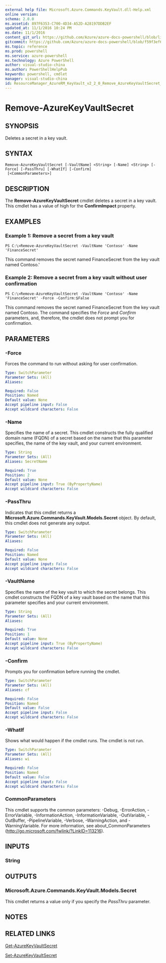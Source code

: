 ```yaml
---
external help file: Microsoft.Azure.Commands.KeyVault.dll-Help.xml
online version: 
schema: 2.0.0
ms.assetid: 897F6353-C700-4D34-A52D-A28197DDB2EF
updated_at: 11/1/2016 10:24 PM
ms.date: 11/1/2016
content_git_url: https://github.com/Azure/azure-docs-powershell/blob/live/azureps-cmdlets-docs/ResourceManager/AzureRM.KeyVault/v2.2.0/Remove-AzureKeyVaultSecret.md
gitcommit: https://github.com/Azure/azure-docs-powershell/blob/f59f3ef60bc592383812213e69fd77ba950759ed/azureps-cmdlets-docs/ResourceManager/AzureRM.KeyVault/v2.2.0/Remove-AzureKeyVaultSecret.md
ms.topic: reference
ms.prod: powershell
ms.service: azure-powershell
ms.technology: Azure PowerShell
author: visual-studio-china
ms.author: PowerShellHelpPub
keywords: powershell, cmdlet
manager: visual-studio-china
id: ResourceManager_AzureRM_KeyVault_v2_2_0_Remove_AzureKeyVaultSecret_md
---
```


# Remove-AzureKeyVaultSecret

## SYNOPSIS
Deletes a secret in a key vault.

## SYNTAX

```
Remove-AzureKeyVaultSecret [-VaultName] <String> [-Name] <String> [-Force] [-PassThru] [-WhatIf] [-Confirm]
 [<CommonParameters>]
```

## DESCRIPTION
The **Remove-AzureKeyVaultSecret** cmdlet deletes a secret in a key vault.
This cmdlet has a value of high for the **ConfirmImpact** property.

## EXAMPLES

### Example 1: Remove a secret from a key vault
```
PS C:\>Remove-AzureKeyVaultSecret -VaultName 'Contoso' -Name 'FinanceSecret'
```

This command removes the secret named FinanceSecret from the key vault named Contoso.'

### Example 2: Remove a secret from a key vault without user confirmation
```
PS C:\>Remove-AzureKeyVaultSecret -VaultName 'Contoso' -Name 'FinanceSecret' -Force -Confirm:$False
```

This command removes the secret named FinanceSecret from the key vault named Contoso.
The command specifies the *Force* and *Confirm* parameters, and, therefore, the cmdlet does not prompt you for confirmation.

## PARAMETERS

### -Force
Forces the command to run without asking for user confirmation.

```yaml
Type: SwitchParameter
Parameter Sets: (All)
Aliases:

Required: False
Position: Named
Default value: None
Accept pipeline input: False
Accept wildcard characters: False
```

### -Name
Specifies the name of a secret.
This cmdlet constructs the fully qualified domain name (FQDN) of a secret based on the name that this parameter specifies, the name of the key vault, and your current environment.

```yaml
Type: String
Parameter Sets: (All)
Aliases: SecretName

Required: True
Position: 2
Default value: None
Accept pipeline input: True (ByPropertyName)
Accept wildcard characters: False
```

### -PassThru
Indicates that this cmdlet returns a **Microsoft.Azure.Commands.KeyVault.Models.Secret** object.
By default, this cmdlet does not generate any output.

```yaml
Type: SwitchParameter
Parameter Sets: (All)
Aliases:

Required: False
Position: Named
Default value: None
Accept pipeline input: False
Accept wildcard characters: False
```

### -VaultName
Specifies the name of the key vault to which the secret belongs.
This cmdlet constructs the FQDN of a key vault based on the name that this parameter specifies and your current environment.

```yaml
Type: String
Parameter Sets: (All)
Aliases:

Required: True
Position: 1
Default value: None
Accept pipeline input: True (ByPropertyName)
Accept wildcard characters: False
```

### -Confirm
Prompts you for confirmation before running the cmdlet.

```yaml
Type: SwitchParameter
Parameter Sets: (All)
Aliases: cf

Required: False
Position: Named
Default value: False
Accept pipeline input: False
Accept wildcard characters: False
```

### -WhatIf
Shows what would happen if the cmdlet runs.
The cmdlet is not run.

```yaml
Type: SwitchParameter
Parameter Sets: (All)
Aliases: wi

Required: False
Position: Named
Default value: False
Accept pipeline input: False
Accept wildcard characters: False
```

### CommonParameters
This cmdlet supports the common parameters: -Debug, -ErrorAction, -ErrorVariable, -InformationAction, -InformationVariable, -OutVariable, -OutBuffer, -PipelineVariable, -Verbose, -WarningAction, and -WarningVariable. For more information, see about_CommonParameters (http://go.microsoft.com/fwlink/?LinkID=113216).

## INPUTS

### String

## OUTPUTS

### Microsoft.Azure.Commands.KeyVault.Models.Secret
This cmdlet returns a value only if you specify the *PassThru* parameter.

## NOTES

## RELATED LINKS

[Get-AzureKeyVaultSecret](xref:ResourceManager/AzureRM.KeyVault/v2.2.0/Get-AzureKeyVaultSecret.md)

[Set-AzureKeyVaultSecret](xref:ResourceManager/AzureRM.KeyVault/v2.2.0/Set-AzureKeyVaultSecret.md)
